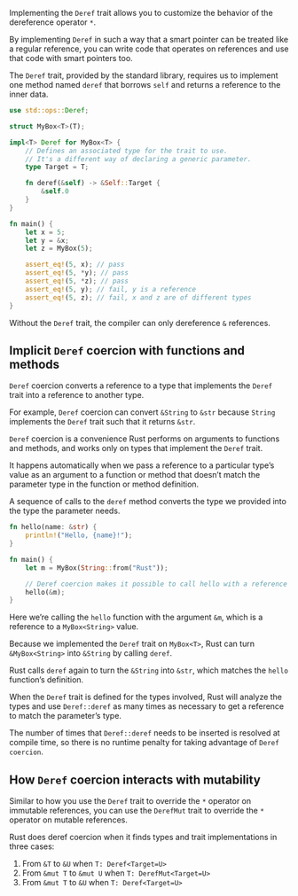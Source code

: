 Implementing the `Deref` trait allows you to customize the behavior of the dereference operator `*`.

By implementing `Deref` in such a way that a smart pointer can be treated like a regular reference, you can write code that operates on references and use that code with smart pointers too.

The `Deref` trait, provided by the standard library, requires us to implement one method named `deref` that borrows `self` and returns a reference to the inner data.
```Rust
use std::ops::Deref;

struct MyBox<T>(T);

impl<T> Deref for MyBox<T> {
	// Defines an associated type for the trait to use.
	// It's a different way of declaring a generic parameter.
	type Target = T;

	fn deref(&self) -> &Self::Target {
		&self.0
	}
}

fn main() {
	let x = 5;
	let y = &x;
	let z = MyBox(5);

	assert_eq!(5, x); // pass
	assert_eq!(5, *y); // pass
	assert_eq!(5, *z); // pass
	assert_eq!(5, y); // fail, y is a reference
	assert_eq!(5, z); // fail, x and z are of different types
}
```

Without the `Deref` trait, the compiler can only dereference `&` references.
## Implicit `Deref` coercion with functions and methods
`Deref` coercion converts a reference to a type that implements the `Deref` trait into a reference to another type.

For example, `Deref` coercion can convert `&String` to `&str` because `String` implements the `Deref` trait such that it returns `&str`.

`Deref` coercion is a convenience Rust performs on arguments to functions and methods, and works only on types that implement the `Deref` trait.

It happens automatically when we pass a reference to a particular type’s value as an argument to a function or method that doesn’t match the parameter type in the function or method definition.

A sequence of calls to the `deref` method converts the type we provided into the type the parameter needs.

```Rust
fn hello(name: &str) {
	println!("Hello, {name}!");
}

fn main() {
	let m = MyBox(String::from("Rust"));

	// Deref coercion makes it possible to call hello with a reference to a value of type MyBox<String>.
	hello(&m);
}
```

Here we’re calling the `hello` function with the argument `&m`, which is a reference to a `MyBox<String>` value.

Because we implemented the `Deref` trait on `MyBox<T>`, Rust can turn `&MyBox<String>` into `&String` by calling `deref`. 

Rust calls `deref` again to turn the `&String` into `&str`, which matches the `hello` function’s definition.

When the `Deref` trait is defined for the types involved, Rust will analyze the types and use `Deref::deref` as many times as necessary to get a reference to match the parameter’s type.

The number of times that `Deref::deref` needs to be inserted is resolved at compile time, so there is no runtime penalty for taking advantage of `Deref coercion`.
## How `Deref` coercion interacts with mutability
Similar to how you use the `Deref` trait to override the `*` operator on immutable references, you can use the `DerefMut` trait to override the `*` operator on mutable references.

Rust does deref coercion when it finds types and trait implementations in three cases:
1. From `&T` to `&U` when `T: Deref<Target=U>`
2. From `&mut T` to `&mut U` when `T: DerefMut<Target=U>`
3. From `&mut T` to `&U` when `T: Deref<Target=U>`
